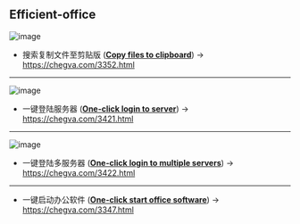 ## Efficient-office
![image](https://github.com/anzhihe/Efficient-office/blob/master/copy-files-to-clipboard/File-Copy-demo.gif)
- 搜索复制文件至剪贴版 ([**Copy files to clipboard**](/copy-files-to-clipboard)) -> https://chegva.com/3352.html
---
![image](https://github.com/anzhihe/Efficient-office/blob/master/one-click-login-server/Alfred-Server-demo.gif)
- 一键登陆服务器 ([**One-click login to server**](/one-click-login-server)) -> https://chegva.com/3421.html
---
![image](https://github.com/anzhihe/Efficient-office/blob/master/login-multiple-servers/Login-Multiple-Servers.gif)
- 一键登陆多服务器 ([**One-click login to multiple servers**](/login-multiple-servers)) -> https://chegva.com/3422.html
---
- 一键启动办公软件 ([**One-click start office software**](/one-click-start-software)) -> https://chegva.com/3347.html 
